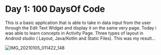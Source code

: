 # Day 1:  100 DaysOf Code

This is a basic application that is able to take in data input from the  user through  the Edit Text Widget and display it on the same very page.
Today i was able to learn concepts in Activity Page.
Three types of layout in Android studio ( Layout, Java/Kotlin and Static Files).
This was my result...

![IMG_20210105_011422_148](https://user-images.githubusercontent.com/42699812/103585075-60467780-4eda-11eb-82ba-028ea481c8d2.jpg)
